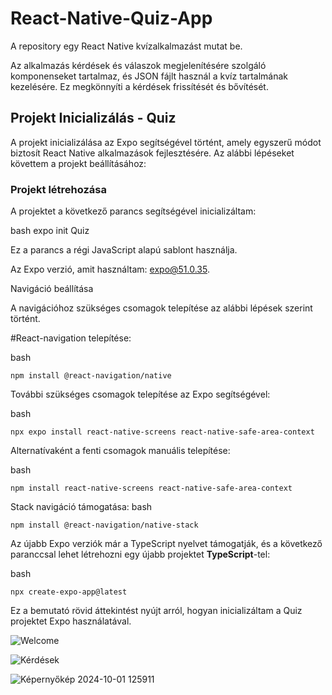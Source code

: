 # React-Native-Quiz-App

A repository egy React Native kvízalkalmazást mutat be.

Az alkalmazás kérdések és válaszok megjelenítésére szolgáló komponenseket tartalmaz, és JSON fájlt használ a kvíz tartalmának kezelésére. Ez megkönnyíti a kérdések frissítését és bővítését. 

## Projekt Inicializálás - Quiz

A projekt inicializálása az Expo segítségével történt, amely egyszerű módot biztosít React Native alkalmazások fejlesztésére. Az alábbi lépéseket követtem a projekt beállításához:

### Projekt létrehozása
A projektet a következő parancs segítségével inicializáltam:

bash
expo init Quiz

Ez a parancs a régi JavaScript alapú sablont használja.

Az Expo verzió, amit használtam: expo@51.0.35.

Navigáció beállítása

A navigációhoz szükséges csomagok telepítése az alábbi lépések szerint történt.

#React-navigation telepítése:

bash
```
npm install @react-navigation/native
```
További szükséges csomagok telepítése az Expo segítségével:

bash
```
npx expo install react-native-screens react-native-safe-area-context
```
Alternatívaként a fenti csomagok manuális telepítése:

bash
```
npm install react-native-screens react-native-safe-area-context
```
Stack navigáció támogatása:
bash
```
npm install @react-navigation/native-stack
```
Az újabb Expo verziók már a TypeScript nyelvet támogatják, és a következő paranccsal lehet létrehozni egy újabb projektet **TypeScript**-tel:

bash
```
npx create-expo-app@latest
```
Ez a bemutató rövid áttekintést nyújt arról, hogyan inicializáltam a Quiz projektet Expo használatával.

![Welcome](https://github.com/user-attachments/assets/88bc35e8-7b8d-451f-a921-3bdd5b9be566)

![Kérdések](https://github.com/user-attachments/assets/c8453312-2005-4517-b5d7-2287dbd8aece)

![Képernyőkép 2024-10-01 125911](https://github.com/user-attachments/assets/f91aa7ad-5431-4574-9817-aa1e23cc8d0f)
